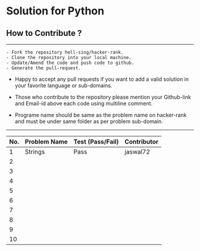 # Solution for Python

## How to Contribute ?

---
```
- Fork the repository hell-sing/hacker-rank.
- Clone the repository into your local machine.
- Update/Amend the code and push code to github.
- Generate the pull-request.
```

* Happy to accept any pull requests if you want to add a valid solution in your favorite language or sub-domains.

* Those who contribute to the repository please mention your Github-link and Email-id above each code using multiline comment.

* Programe name should be same as the problem name on hacker-rank and must be under same folder as per problem sub-domain.

---

|No.| Problem Name | Test (Pass/Fail) | Contributor |  
|---|--------------|------------------|-------------|  
| 1 | Strings      |  Pass            | jaswal72    |  
| 2 |              |                  |             |  
| 3 |              |                  |             |  
| 4 |              |                  |             |  
| 5 |              |                  |             |  
| 6 |              |                  |             |  
| 7 |              |                  |             |  
| 8 |              |                  |             |  
| 9 |              |                  |             |  
| 10|              |                  |             |  
